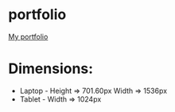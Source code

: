 # portfolio

[My portfolio](https://harshitrajsinha.github.io/portfolio/)

# Dimensions:

- Laptop - Height => 701.60px Width => 1536px
- Tablet - Width => 1024px
